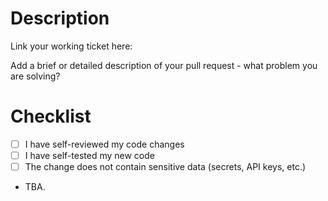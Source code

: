 # Description

Link your working ticket here:

Add a brief or detailed description of your pull request - what problem you are solving?

# Checklist

- [ ] I have self-reviewed my code changes
- [ ] I have self-tested my new code
- [ ] The change does not contain sensitive data (secrets, API keys, etc.)
- TBA.
